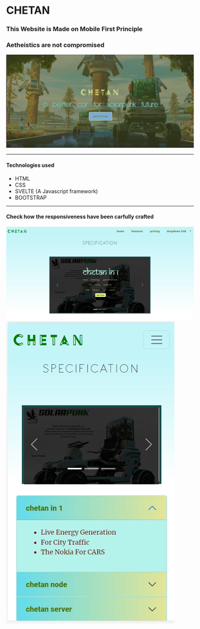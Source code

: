 # CHETAN
### This Website is Made on Mobile First Principle
### Aetheistics are not compromised 
<img src="./public/img/fr1.jpg">
<hr/>

#### Technologies used
<ul>
<li>HTML</li>
<li>CSS</li>
<li>SVELTE (A Javascript framework)</li>
<li>BOOTSTRAP</li></ul>
<hr/>

#### Check how the responsiveness have been carfully crafted
<img src="./public/img/fr2.jpg">
<img src="./public/img/fr3.jpg">
